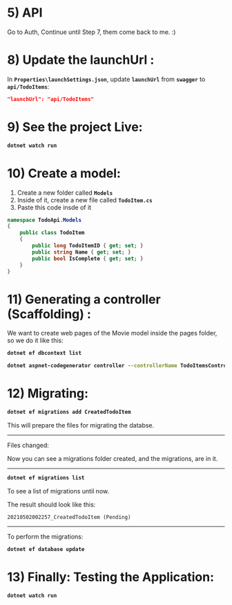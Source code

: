 # 5) API





Go to Auth, Continue until Step 7, them come back to me. :)








# 8) Update the launchUrl :


In **`Properties\launchSettings.json`**, update 
**`launchUrl`** from **`swagger`** to **`api/TodoItems`**:


<b>

```json
"launchUrl": "api/TodoItems"
```
</b>





# 9) See the project Live:


<b>
    

```bash
dotnet watch run
```
</b>










# 10) Create a model:

1. Create a new folder called **`Models`**
2. Inside of it, create a new file called **`TodoItem.cs`**
3. Paste this code insde of it

<b>

```csharp
namespace TodoApi.Models
{
    public class TodoItem
    {
        public long TodoItemID { get; set; }
        public string Name { get; set; }
        public bool IsComplete { get; set; }
    }
}
```
</b>











# 11) Generating a controller (Scaffolding) :

We want to create web pages of the Movie model inside the 
pages folder, so we do it like this:

<b>

```bash
dotnet ef dbcontext list

dotnet aspnet-codegenerator controller --controllerName TodoItemsController --model TodoItem --dataContext ApplicationDbContext  -outDir Controllers/api --restWithNoViews
```
</b>







# 12) Migrating:

<b>

```bash
dotnet ef migrations add CreatedTodoItem
```
</b>
This will prepare the files for migrating the databse.

---

Files changed:

Now you can see a migrations folder created, 
and the migrations, are in it.

---

<b>

```bash
dotnet ef migrations list
```
</b>

To see a list of migrations until now.

The result should look like this:

```
20210502002257_CreatedTodoItem (Pending)
```



--- 
To perform the migrations:

<b>

```bash
dotnet ef database update
```
</b>





# 13) Finally: Testing the Application:


<b>

```bash
dotnet watch run
```
</b>




